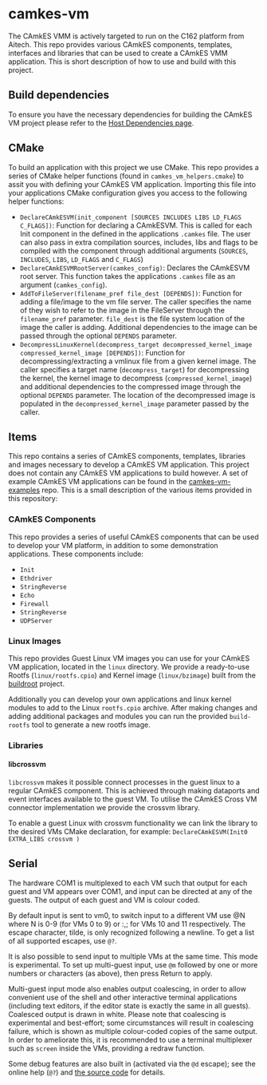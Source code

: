 <!--
     Copyright 2017, Data61
     Commonwealth Scientific and Industrial Research Organisation (CSIRO)
     ABN 41 687 119 230.

     This software may be distributed and modified according to the terms of
     the BSD 2-Clause license. Note that NO WARRANTY is provided.
     See "LICENSE_BSD2.txt" for details.

     @TAG(DATA61_BSD)
-->
camkes-vm
=========

The CAmkES VMM is actively targeted to run on the C162 platform from Aitech.
This repo provides various CAmkES components, templates, interfaces and libraries that can be used to create a CAmkES VMM application. This is short description of how to use and build with this project.

Build dependencies
------------------

To ensure you have the necessary dependencies for building the CAmkES VM project please refer to the [Host Dependencies page](https://docs.sel4.systems/HostDependencies.html).

## CMake
To build an application with this project we use CMake. This repo provides a series of CMake helper functions (found in `camkes_vm_helpers.cmake`) to assit you with defining your CAmkES VM application. Importing this file into your applications CMake configuration gives you access to the following helper functions:

- `DeclareCAmkESVM(init_component [SOURCES INCLUDES LIBS LD_FLAGS C_FLAGS])`: Function for declaring a CAmkESVM. This is called for each Init component in the defined in the applications `.camkes` file. The user can also pass in extra compilation sources, includes, libs and flags to be compiled with the component through additional arguments (`SOURCES`, `INCLUDES`, `LIBS`, `LD_FLAGS` and `C_FLAGS`)
- `DeclareCAmkESVMRootServer(camkes_config)`: Declares the CAmkESVM root server. This function takes the applications `.camkes` file as an argument (`camkes_config`).
- `AddToFileServer(filename_pref file_dest [DEPENDS])`: Function for adding a file/image to the vm file server. The caller specifies the name of they wish to refer to the image in the FileServer through the `filename_pref` parameter. `file_dest` is the file system location of the image the caller is adding. Additional dependencies to the image can be passed through the optional `DEPENDS` parameter.
- `DecompressLinuxKernel(decompress_target decompressed_kernel_image compressed_kernel_image [DEPENDS])`: Function for decompressing/extracting a vmlinux file from a given kernel image. The caller specifies a target name (`decompress_target`) for decompressing the kernel, the kernel image to decompress (`compressed_kernel_image`) and additional dependencies to the compressed image through the optional `DEPENDS` parameter. The location of the decompressed image is populated in the `decompressed_kernel_image` parameter passed by the caller.

## Items

This repo contains a series of CAmkES components, templates, libraries and images necessary to develop a CAmkES VM application. This project does not contain any CAmkES VM applications to build however. A set of example CAmkES VM applications can be found in the [camkes-vm-examples](https://github.com/seL4/camkes-vm-examples/blob/master/README.md) repo. This is a small description of the various items provided in this repository:

### CAmkES Components
This repo provides a series of useful CAmkES components that can be used to develop your VM platform, in addition to some demonstration applications. These components include:

- `Init`
- `Ethdriver`
- `StringReverse`
- `Echo`
- `Firewall`
- `StringReverse`
- `UDPServer`

### Linux Images
This repo provides Guest Linux VM images you can use for your CAmkES VM application, located in the `linux` directory. We provide a ready-to-use Rootfs (`linux/rootfs.cpio`) and Kernel image (`linux/bzimage`) built from the [buildroot](https://buildroot.org/) project.

Additionally you can develop your own applications and linux kernel modules to add to the Linux `rootfs.cpio` archive. After making changes and adding additional packages and modules you can run the provided `build-rootfs` tool to generate a new rootfs image.

### Libraries

#### libcrossvm

`libcrossvm` makes it possible connect processes in the guest linux to a regular CAmkES component. This is achieved through making dataports and event interfaces available to the guest VM. To utilise the CAmkES Cross VM connector implementation we provide the crossvm library.

To enable a guest Linux with crossvm functionality we can link the library to the desired VMs CMake declaration, for example:
    ```
	DeclareCAmkESVM(Init0
        EXTRA_LIBS crossvm
    )
    ```

Serial
------

The hardware COM1 is multiplexed to each VM such that output for each guest
and VM appears over COM1, and input can be directed at any of the guests. The
output of each guest and VM is colour coded.

By default input is sent to vm0, to switch input to a different VM use
@N where N is 0-9 (for VMs 0 to 9) or :,; for VMs 10 and 11
respectively. The escape character, tilde, is only recognized
following a newline. To get a list of all supported escapes, use `@?`.

It is also possible to send input to multiple VMs at the same time.
This mode is experimental. To set up multi-guest input, use `@m`
followed by one or more numbers or characters (as above), then press
Return to apply.

Multi-guest input mode also enables output coalescing, in order to
allow convenient use of the shell and other interactive terminal
applications (including text editors, if the editor state is exactly
the same in all guests). Coalesced output is drawn in white. Please
note that coalescing is experimental and best-effort; some
circumstances will result in coalescing failure, which is shown as
multiple colour-coded copies of the same output. In order to
ameliorate this, it is recommended to use a terminal multiplexer such
as `screen` inside the VMs, providing a redraw function.

Some debug features are also built in (activated via the `@d` escape);
see the online help (`@?`) and [the source code](/components/SerialServer/src/serial.c)
for details.
